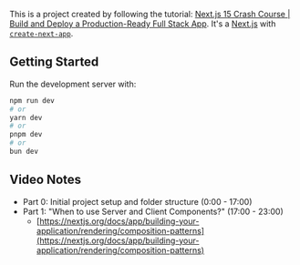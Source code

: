 This is a project created by following the tutorial: [Next.js 15 Crash Course | Build and Deploy a Production-Ready Full Stack App](https://www.youtube.com/watch?v=Zq5fmkH0T78).
It's a [Next.js](https://nextjs.org) with [`create-next-app`](https://nextjs.org/docs/app/api-reference/cli/create-next-app).


## Getting Started

Run the development server with:

```bash
npm run dev
# or
yarn dev
# or
pnpm dev
# or
bun dev
```

## Video Notes
- Part 0: Initial project setup and folder structure (0:00 - 17:00)
- Part 1: "When to use Server and Client Components?" (17:00 - 23:00)
	- [https://nextjs.org/docs/app/building-your-application/rendering/composition-patterns](https://nextjs.org/docs/app/building-your-application/rendering/composition-patterns)
